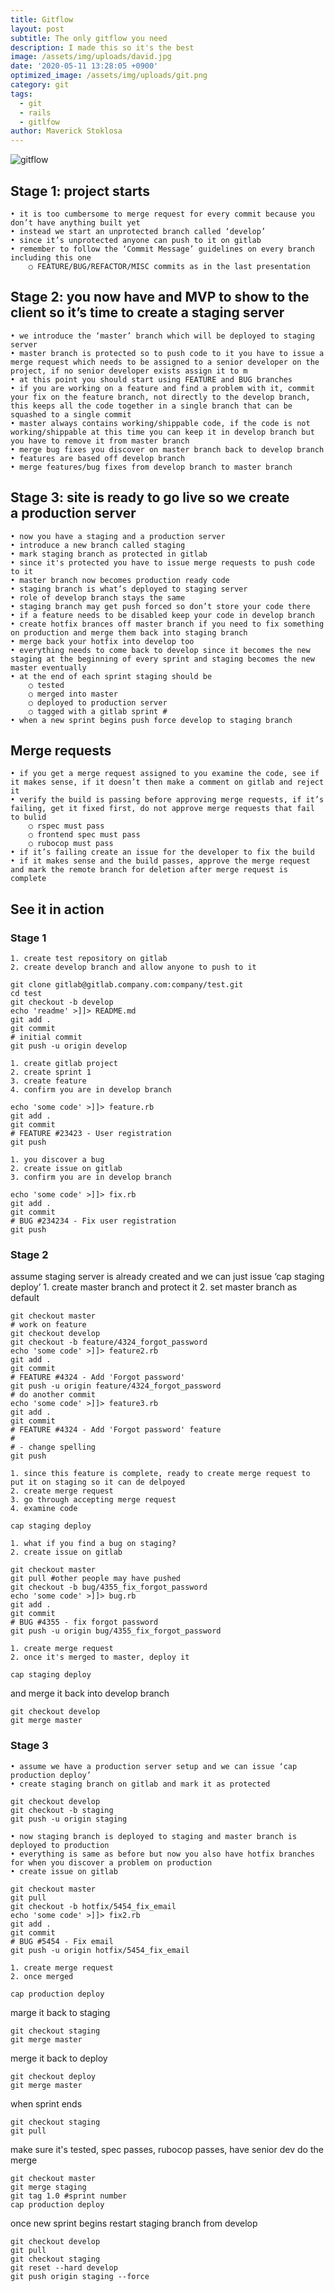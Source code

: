 ```yaml
---
title: Gitflow
layout: post
subtitle: The only gitflow you need
description: I made this so it's the best
image: /assets/img/uploads/david.jpg
date: '2020-05-11 13:28:05 +0900'
optimized_image: /assets/img/uploads/git.png
category: git
tags:
  - git
  - rails
  - gitlfow
author: Maverick Stoklosa
---
```


![gitflow](/assets/img/uploads/gitflow.png)

## Stage 1: project starts
	• it is too cumbersome to merge request for every commit because you don’t have anything built yet
	• instead we start an unprotected branch called ‘develop’
	• since it’s unprotected anyone can push to it on gitlab
	• remember to follow the ‘Commit Message’ guidelines on every branch including this one
		○ FEATURE/BUG/REFACTOR/MISC commits as in the last presentation

## Stage 2: you now have and MVP to show to the client so it’s time to create a staging server
	• we introduce the ‘master’ branch which will be deployed to staging server
	• master branch is protected so to push code to it you have to issue a merge request which needs to be assigned to a senior developer on the project, if no senior developer exists assign it to m
	• at this point you should start using FEATURE and BUG branches
	• if you are working on a feature and find a problem with it, commit your fix on the feature branch, not directly to the develop branch, this keeps all the code together in a single branch that can be squashed to a single commit
	• master always contains working/shippable code, if the code is not working/shippable at this time you can keep it in develop branch but you have to remove it from master branch
	• merge bug fixes you discover on master branch back to develop branch
	• features are based off develop branch
	• merge features/bug fixes from develop branch to master branch

## Stage 3: site is ready to go live so we create a production server
	• now you have a staging and a production server
	• introduce a new branch called staging
	• mark staging branch as protected in gitlab
	• since it's protected you have to issue merge requests to push code to it
	• master branch now becomes production ready code
	• staging branch is what’s deployed to staging server
	• role of develop branch stays the same
	• staging branch may get push forced so don’t store your code there
	• if a feature needs to be disabled keep your code in develop branch
	• create hotfix brances off master branch if you need to fix something on production and merge them back into staging branch
	• merge back your hotfix into develop too
	• everything needs to come back to develop since it becomes the new staging at the beginning of every sprint and staging becomes the new master eventually
	• at the end of each sprint staging should be
		○ tested
		○ merged into master
		○ deployed to production server
		○ tagged with a gitlab sprint #
	• when a new sprint begins push force develop to staging branch

## Merge requests
	• if you get a merge request assigned to you examine the code, see if it makes sense, if it doesn’t then make a comment on gitlab and reject it
	• verify the build is passing before approving merge requests, if it’s failing, get it fixed first, do not approve merge requests that fail to bulid
		○ rspec must pass
		○ frontend spec must pass
		○ rubocop must pass
	• if it’s failing create an issue for the developer to fix the build
	• if it makes sense and the build passes, approve the merge request and mark the remote branch for deletion after merge request is complete

## See it in action

### Stage 1
	1. create test repository on gitlab
	2. create develop branch and allow anyone to push to it

```
git clone gitlab@gitlab.company.com:company/test.git
cd test
git checkout -b develop
echo 'readme' >]]> README.md
git add .
git commit
# initial commit
git push -u origin develop
```

	1. create gitlab project
	2. create sprint 1
	3. create feature
	4. confirm you are in develop branch

```
echo 'some code' >]]> feature.rb
git add .
git commit
# FEATURE #23423 - User registration
git push
```

	1. you discover a bug
	2. create issue on gitlab
	3. confirm you are in develop branch

```
echo 'some code' >]]> fix.rb
git add .
git commit
# BUG #234234 - Fix user registration
git push
```

### Stage 2

assume staging server is already created and we can just issue ‘cap staging deploy’
	1. create master branch and protect it
	2. set master branch as default

```
git checkout master
# work on feature
git checkout develop
git checkout -b feature/4324_forgot_password
echo 'some code' >]]> feature2.rb
git add .
git commit
# FEATURE #4324 - Add 'Forgot password'
git push -u origin feature/4324_forgot_password
# do another commit
echo 'some code' >]]> feature3.rb
git add .
git commit
# FEATURE #4324 - Add 'Forgot password' feature
#
# - change spelling
git push
```

	1. since this feature is complete, ready to create merge request to put it on staging so it can de delpoyed
	2. create merge request
	3. go through accepting merge request
	4. examine code

```
cap staging deploy
```

	1. what if you find a bug on staging?
	2. create issue on gitlab

```
git checkout master
git pull #other people may have pushed
git checkout -b bug/4355_fix_forgot_password
echo 'some code' >]]> bug.rb
git add .
git commit
# BUG #4355 - fix forgot password
git push -u origin bug/4355_fix_forgot_password
```

	1. create merge request
	2. once it's merged to master, deploy it

```
cap staging deploy
```

and merge it back into develop branch

```
git checkout develop
git merge master
```

### Stage 3
	• assume we have a production server setup and we can issue ‘cap production deploy’
	• create staging branch on gitlab and mark it as protected

```
git checkout develop
git checkout -b staging
git push -u origin staging
```

	• now staging branch is deployed to staging and master branch is deployed to production
	• everything is same as before but now you also have hotfix branches for when you discover a problem on production
	• create issue on gitlab

```
git checkout master
git pull
git checkout -b hotfix/5454_fix_email
echo 'some code' >]]> fix2.rb
git add .
git commit
# BUG #5454 - Fix email
git push -u origin hotfix/5454_fix_email
```

	1. create merge request
	2. once merged

```
cap production deploy
```

marge it back to staging

```
git checkout staging
git merge master
```

merge it back to deploy

```
git checkout deploy
git merge master
```

when sprint ends

```
git checkout staging
git pull
```

make sure it's tested, spec passes, rubocop passes, have senior dev do the merge

```
git checkout master
git merge staging
git tag 1.0 #sprint number
cap production deploy
```

once new sprint begins restart staging branch from develop

```
git checkout develop
git pull
git checkout staging
git reset --hard develop
git push origin staging --force
```
